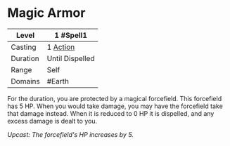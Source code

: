 # Magic Armor

| Level    | 1 #Spell1                                        |
| -------- | ------------------------------------------------ |
| Casting  | 1 [Action](../../../../Game%20Procedures/Action.md) |
| Duration | Until Dispelled                                  |
| Range    | Self                                             |
| Domains  | #Earth                                           |

For the duration, you are protected by a magical forcefield. This forcefield has 5 HP. When you would take damage, you may have the forcefield take that damage instead. When it is reduced to 0 HP it is dispelled, and any excess damage is dealt to you.

*Upcast: The forcefield's HP increases by 5.*